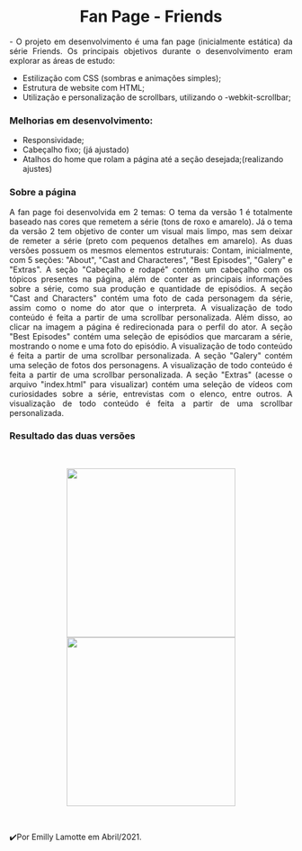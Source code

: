 
<h1 align="center">Fan Page - Friends</h1> 
<p align="justify">
    -  O projeto em desenvolvimento é uma fan page (inicialmente estática) da série Friends. Os principais objetivos durante o desenvolvimento eram explorar as áreas de estudo:<br>
  
 - Estilização com CSS (sombras e animações simples);
 - Estrutura de website com HTML;
 - Utilização e personalização de scrollbars, utilizando o -webkit-scrollbar;
 
  <h3>Melhorias em desenvolvimento:</h3>
 
 - Responsividade;
 - Cabeçalho fixo; (já ajustado)
 - Atalhos do home que rolam a página até a seção desejada;(realizando ajustes)
 </p>
 <h3> Sobre a página</h3>
<p align="justify">
   A fan page foi desenvolvida em 2 temas: O tema  da versão 1 é totalmente baseado nas cores que remetem a série (tons de roxo e amarelo). Já o tema da versão 2 tem objetivo de conter um visual mais limpo, mas sem deixar de remeter a série (preto com pequenos detalhes em amarelo). As duas versões possuem os mesmos elementos estruturais: Contam, inicialmente, com 5 seções: "About", "Cast and Characteres", "Best Episodes", "Galery" e "Extras". A seção "Cabeçalho e rodapé" contém um cabeçalho com os tópicos presentes na página, além de conter as principais informações sobre a série, como sua produção e quantidade de episódios. A seção "Cast and Characters" contém uma foto de cada personagem da série, assim como o nome do ator que o interpreta. A visualização de todo conteúdo é feita a partir de uma scrollbar personalizada. Além disso, ao clicar na imagem a página é redirecionada para o perfil do ator. A seção "Best Episodes" contém uma seleção de episódios que marcaram a série, mostrando o nome e uma foto do episódio. A visualização de todo conteúdo é feita a partir de uma scrollbar personalizada. A seção "Galery" contém uma seleção de fotos dos personagens. A visualização de todo conteúdo é feita a partir de uma scrollbar personalizada. A seção "Extras" (acesse o arquivo "index.html" para visualizar) contém uma seleção de vídeos com curiosidades sobre a série, entrevistas com o elenco, entre outros. A visualização de todo conteúdo é feita a partir de uma scrollbar personalizada.<br>
</p>

<h3 align="justify">Resultado das duas versões</h3> 
<br>
<p align="center"> 
  <img src="https://user-images.githubusercontent.com/79487290/114949044-9b840b00-9e26-11eb-9129-19f21eabd048.png" width="300"/>
  <img src="https://user-images.githubusercontent.com/79487290/114948665-dafe2780-9e25-11eb-86fc-07036ee64837.png" width="300"/>

</p>

<br>

  
 
 ✔️Por Emilly Lamotte em Abril/2021.

 
 

